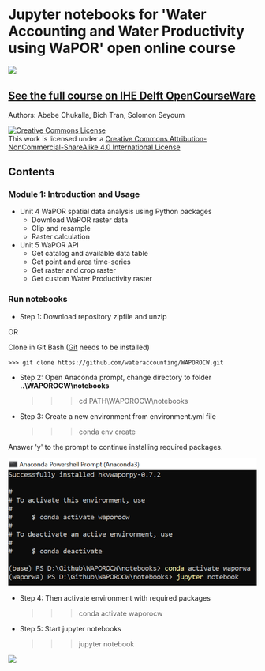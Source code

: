 # Jupyter notebooks for 'Water Accounting and Water Productivity using WaPOR' open online course
![](http://www.fao.org/typo3temp/pics/93f49ce381.jpg)
## [See the full course on IHE Delft OpenCourseWare](https://ocw.un-ihe.org/course/view.php?id=92&section=0)

Authors: Abebe Chukalla, Bich Tran, Solomon Seyoum

<html>
  <head>
    <a rel="license" href="http://creativecommons.org/licenses/by-nc-sa/4.0/"><img alt="Creative Commons License" style="border-width:0" src="https://i.creativecommons.org/l/by-nc-sa/4.0/88x31.png" /></a><br />This work is licensed under a <a rel="license" href="http://creativecommons.org/licenses/by-nc-sa/4.0/">Creative Commons Attribution-NonCommercial-ShareAlike 4.0 International License</a>
  </head>
</html>

## Contents

### Module 1: Introduction and Usage

- Unit 4 WaPOR spatial data analysis using Python packages
    * Download WaPOR raster data
    * Clip and resample
    * Raster calculation
- Unit 5 WaPOR API
    * Get catalog and available data table
    * Get point and area time-series
    * Get raster and crop raster
    * Get custom Water Productivity raster

### Run notebooks

- Step 1: Download repository zipfile and unzip 

OR

Clone in Git Bash ([Git](https://git-scm.com/) needs to be installed)

    >>> git clone https://github.com/wateraccounting/WAPOROCW.git

- Step 2: Open Anaconda prompt, change directory to folder **..\WAPOROCW\notebooks**

    >>> cd PATH\WAPOROCW\notebooks

- Step 3: Create a new environment from environment.yml file

    >>> conda env create

Answer 'y' to the prompt to continue installing required packages. 

![](activate_env.png)

- Step 4: Then activate environment with required packages

    >>> conda activate waporocw

- Step 5: Start jupyter notebooks

    >>> jupyter notebook

![](activate.png)




